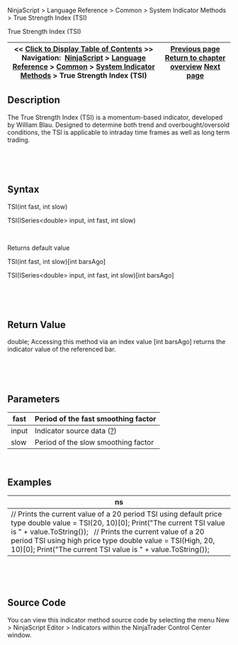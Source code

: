 ﻿


NinjaScript \> Language Reference \> Common \> System Indicator Methods \> True Strength Index (TSI)






















True Strength Index (TSI)







| \<\< [Click to Display Table of Contents](true_strength_index_tsi.md) \>\> **Navigation:**     [NinjaScript](ninjascript.md) \> [Language Reference](language_reference_wip.md) \> [Common](common.md) \> [System Indicator Methods](indicators.md) \> True Strength Index (TSI) | [Previous page](trend-lines.md) [Return to chapter overview](indicators.md) [Next page](ultimate_oscillator.md) |
| --- | --- |











## Description


The True Strength Index (TSI) is a momentum\-based indicator, developed by William Blau. Designed to determine both trend and overbought/oversold conditions, the TSI is applicable to intraday time frames as well as long term trading.


 


 


## Syntax


TSI(int fast, int slow)  

TSI(ISeries\<double\> input, int fast, int slow)


 


Returns default value  

TSI(int fast, int slow)\[int barsAgo]  

TSI(ISeries\<double\> input, int fast, int slow)\[int barsAgo]


 


 


## Return Value


double; Accessing this method via an index value \[int barsAgo] returns the indicator value of the referenced bar.


 


 


## Parameters




| fast | Period of the fast smoothing factor |
| --- | --- |
| input | Indicator source data ([?](valid_input_data_for_indicator.md)) |
| slow | Period of the slow smoothing factor |



 


## 


## Examples




| ns |
| --- |
| // Prints the current value of a 20 period TSI using default price type double value \= TSI(20, 10)\[0]; Print("The current TSI value is " \+ value.ToString());   // Prints the current value of a 20 period TSI using high price type double value \= TSI(High, 20, 10)\[0]; Print("The current TSI value is " \+ value.ToString()); |



 


 


## Source Code


You can view this indicator method source code by selecting the menu New \> NinjaScript Editor \> Indicators within the NinjaTrader Control Center window.








